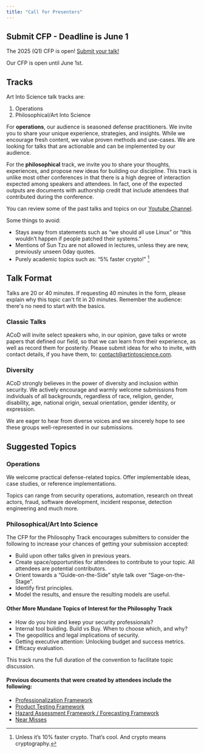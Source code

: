 ```yaml
---
title: "Call for Presenters"
---
```


## Submit CFP - Deadline is June 1

The 2025 (Q1) CFP is open! [Submit your talk!](https://docs.google.com/forms/d/e/1FAIpQLScccFNorOxAbi98HehMdQ28oN-YfpL3TkPhVSBrbx9Vwmvftw/viewform)

Our CFP is open until June 1st.

## Tracks

Art Into Science talk tracks are:

1. Operations
2. Philosophical/Art Into Science

For **operations**, our audience is seasoned defense practitioners. We invite you to share your unique experience, strategies, and insights. While we encourage fresh content, we value proven methods and use-cases. We are looking for talks that are actionable and can be implemented by our audience.

For the **philosophical** track, we invite you to share your thoughts, experiences, and propose new ideas for building our discipline. This track is unlike most other conferences in that there is a high degree of interaction expected among speakers and attendees. In fact, one of the expected outputs are documents with authorship credit that include attendees that contributed during the conference.

You can review some of the past talks and topics on our [Youtube Channel](https://www.youtube.com/channel/UC4EhrLEDYKuuwdTvGWVgiEQ).

Some things to avoid:
* Stays away from statements such as “we should all use Linux” or “this wouldn’t happen if people patched their systems.”
* Mentions of Sun Tzu are not allowed in lectures, unless they are new, previously unseen 0day quotes.
* Purely academic topics such as: “5% faster crypto!” [^1] 

## Talk Format
Talks are 20 or 40 minutes. If requesting 40 minutes in the form, please explain why this topic can't fit in 20 minutes. Remember the audience: there's no need to start with the basics. 

### Classic Talks 

ACoD will invite select speakers who, in our opinion, gave talks or wrote papers that defined our field, so that we can learn from their experience, as well as record them for posterity. Please submit ideas for who to invite, with contact details, if you have them, to: [contact@artintoscience.com](mailto:contact@artintoscience.com).

### Diversity

ACoD strongly believes in the power of diversity and inclusion within security. We actively encourage and warmly welcome submissions from individuals of all backgrounds, regardless of race, religion, gender, disability, age, national origin, sexual orientation, gender identity, or expression. 

We are eager to hear from diverse voices and we sincerely hope to see these groups well-represented in our submissions.

## Suggested Topics

### Operations
We welcome practical defense-related topics. Offer implementable ideas, case studies, or reference implementations. 

Topics can range from security operations, automation, research on threat actors, fraud, software development, incident response, detection engineering and much more.

### Philosophical/Art Into Science
The CFP for the Philosophy Track encourages submitters to consider the following to increase your chances of getting your submission accepted:

* Build upon other talks given in previous years.
* Create space/opportunities for attendees to contribute to your topic. All attendees are potential contributors. 
* Orient towards a “Guide-on-the-Side” style talk over “Sage-on-the-Stage”.
* Identify first principles.
* Model the results, and ensure the resulting models are useful.

#### Other More Mundane Topics of Interest for the Philosophy Track
* How do you hire and keep your security professionals?
* Internal tool building. Build vs Buy. When to choose which, and why?
* The geopolitics and legal implications of security.
* Getting executive attention: Unlocking budget and success metrics.
* Efficacy evaluation.

This track runs the full duration of the convention to facilitate topic discussion.

#### Previous documents that were created by attendees include the following:

* [Professionalization Framework](http://bit.ly/acod-prof)
* [Product Testing Framework](http://bit.ly/acod-tef)
* [Hazard Assessment Framework / Forecasting Framework](http://bit.ly/acod-hazard)
* [Near Misses](http://bit.ly/acod-near-miss)


[^1]: Unless it’s 10% faster crypto. That’s cool. And crypto means cryptography.
